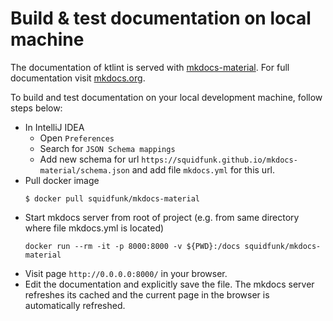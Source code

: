 # Build & test documentation on local machine

The documentation of ktlint is served with [mkdocs-material](https://squidfunk.github.io/mkdocs-material/creating-your-site/#advanced-configuration). For full documentation visit [mkdocs.org](https://www.mkdocs.org).

To build and test documentation on your local development machine, follow steps below:

* In IntelliJ IDEA
  * Open `Preferences`
  * Search for `JSON Schema mappings`
  * Add new schema for url `https://squidfunk.github.io/mkdocs-material/schema.json` and add file `mkdocs.yml` for this url.
* Pull docker image
  ```shell
  $ docker pull squidfunk/mkdocs-material
  ```
* Start mkdocs server from root of project (e.g. from same directory where file mkdocs.yml is located) 
  ```shell
  docker run --rm -it -p 8000:8000 -v ${PWD}:/docs squidfunk/mkdocs-material
  ```
* Visit page `http://0.0.0.0:8000/` in your browser.
* Edit the documentation and explicitly save the file. The mkdocs server refreshes its cached and the current page in the browser is automatically refreshed.
